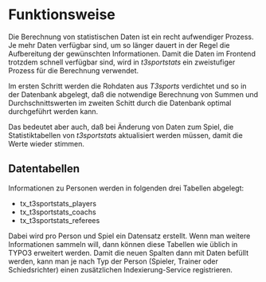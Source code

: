 # Funktionsweise
Die Berechnung von statistischen Daten ist ein recht aufwendiger Prozess. Je mehr Daten verfügbar sind, um so länger 
dauert in der Regel die Aufbereitung der gewünschten Informationen. Damit die Daten im Frontend trotzdem schnell 
verfügbar sind, wird in *t3sportstats* ein zweistufiger Prozess für die Berechnung verwendet.

Im ersten Schritt werden die Rohdaten aus *T3sports* verdichtet und so in der Datenbank abgelegt, daß die notwendige 
Berechnung von Summen und Durchschnittswerten im zweiten Schitt durch die Datenbank optimal durchgeführt werden kann.

Das bedeutet aber auch, daß bei Änderung von Daten zum Spiel, die Statistiktabellen von *t3sportstats* aktualisiert 
werden müssen, damit die Werte wieder stimmen.

## Datentabellen
Informationen zu Personen werden in folgenden drei Tabellen abgelegt:

* tx_t3sportstats_players
* tx_t3sportstats_coachs
* tx_t3sportstats_referees

Dabei wird pro Person und Spiel ein Datensatz erstellt. Wenn man weitere Informationen sammeln will, dann können diese 
Tabellen wie üblich in TYPO3 erweitert werden. Damit die neuen Spalten dann mit Daten befüllt werden, kann man je nach
Typ der Person (Spieler, Trainer oder Schiedsrichter) einen zusätzlichen Indexierung-Service registrieren.

